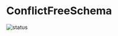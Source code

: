 # ConflictFreeSchema

![status](https://github.com/stolen-ruby/conflict_free_schema/workflows/ci.yml/badge.svg)
